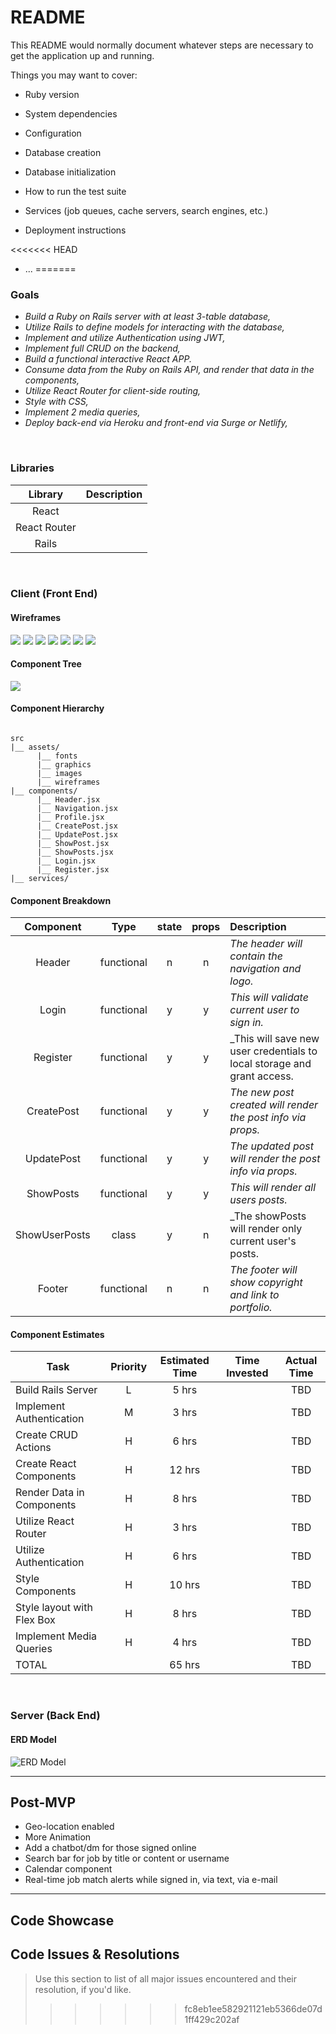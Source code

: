 # README

This README would normally document whatever steps are necessary to get the
application up and running.

Things you may want to cover:

* Ruby version

* System dependencies

* Configuration

* Database creation

* Database initialization

* How to run the test suite

* Services (job queues, cache servers, search engines, etc.)

* Deployment instructions

<<<<<<< HEAD
* ...
=======
### Goals

- _Build a Ruby on Rails server with at least 3-table database,_
- _Utilize Rails to define models for interacting with the database,_
- _Implement and utilize Authentication using JWT,_
- _Implement full CRUD on the backend,_
- _Build a functional interactive React APP._
- _Consume data from the Ruby on Rails API, and render that data in the components,_
- _Utilize React Router for client-side routing,_
- _Style with CSS,_
- _Implement 2 media queries,_
- _Deploy back-end via Heroku and front-end via Surge or Netlify,_

<br>

### Libraries

|     Library      | Description                                |
| :--------------: | :----------------------------------------- |
|      React       |                                            |
|   React Router   |                                            |
|      Rails       |                                            |


<br>

### Client (Front End)

#### Wireframes

<img src="https://i.imgur.com/jAywBrl.jpg" />

<img src=https://i.imgur.com/VvaIz9L.png />

<img src="https://i.imgur.com/AFGHQaC.jpg" />

<img src="https://i.imgur.com/rFLihDw.png" />

<img src="https://i.imgur.com/BgAjxsL.png" />

<img src="https://i.imgur.com/L9sRHtI.png" />

<img src="https://i.imgur.com/gplokjc.png" />

#### Component Tree

<img src="https://i.imgur.com/OVEpjg3.png" />

#### Component Hierarchy

``` structure

src
|__ assets/
      |__ fonts
      |__ graphics
      |__ images
      |__ wireframes
|__ components/
      |__ Header.jsx
      |__ Navigation.jsx
      |__ Profile.jsx
      |__ CreatePost.jsx
      |__ UpdatePost.jsx
      |__ ShowPost.jsx
      |__ ShowPosts.jsx
      |__ Login.jsx
      |__ Register.jsx
|__ services/

```

#### Component Breakdown


|  Component   |    Type    | state | props | Description                                                      |
| :----------: | :--------: | :---: | :---: | :--------------------------------------------------------------- |
|    Header    | functional |   n   |   n   | _The header will contain the navigation and logo._               |
|  Login           | functional |   y   |   y   | _This will validate current user to sign in._                                                                |
|  Register        | functional |   y   |   y   | _This will save new user credentials to local storage and grant access.                              |
|  CreatePost      | functional |   y   |   y   | _The new post created will render the post info via props._      |
|  UpdatePost      | functional |   y   |   y   | _The updated post will render the post info via props._         |
|  ShowPosts       | functional |   y   |   y   | _This will render all users posts._                         |
|  ShowUserPosts   |   class    |   y   |   n   | _The showPosts will render only current user's posts.              |
|    Footer        | functional |   n   |   n   | _The footer will show copyright and link to portfolio._ |

#### Component Estimates

| Task                      | Priority | Estimated Time | Time Invested | Actual Time |
| ----------------------    | :------: | :------------: | :-----------: | :---------: |
| Build Rails Server        |    L     |     5 hrs      |               |     TBD     |
| Implement Authentication  |    M     |     3 hrs      |               |     TBD     |
| Create CRUD Actions       |    H     |     6 hrs      |               |     TBD     |
| Create React Components   |    H     |     12 hrs     |               |     TBD     |
| Render Data in Components |    H     |     8 hrs      |               |     TBD     |
| Utilize React Router      |    H     |     3 hrs      |               |     TBD     |
| Utilize Authentication    |    H     |     6 hrs      |               |     TBD     |
| Style Components          |    H     |     10 hrs      |               |     TBD     |
| Style layout with Flex Box|    H     |     8 hrs      |               |     TBD     |
| Implement Media Queries   |    H     |     4 hrs      |               |     TBD     |
| TOTAL                     |          |     65 hrs     |               |     TBD     |


<br>

### Server (Back End)

#### ERD Model

<img src="https://i.imgur.com/P3kl73r.png" alt= "ERD Model"/>

<br>

***

## Post-MVP

- Geo-location enabled
- More Animation
- Add a chatbot/dm for those signed online
- Search bar for job by title or content or username
- Calendar component
- Real-time job match alerts while signed in, via text, via e-mail

***

## Code Showcase



## Code Issues & Resolutions

> Use this section to list of all major issues encountered and their resolution, if you'd like.
>>>>>>> fc8eb1ee582921121eb5366de07d1ff429c202af
